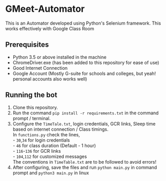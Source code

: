 # GMeet-Automator
This is an Automator developed using Python's Selenium framework. This works effectively with Google Class Room

## Prerequisites
- Python 3.5 or above installed in the machine
- ChromeDriver.exe (has been added to this repository for ease of use)
- Good Internet Connection
- Google Account (Mostly G-suite for schools and colleges, but yeah! personal accounts also works well)
## Running the bot
1. Clone this repository.
2. Run the command `pip install -r requirements.txt` in the command prompt / terminal.
3. Configure the `TimeTale.txt`, login credentials, GCR links, Sleep time based on internet connection / Class timings.  
    In `functions.py` check the lines,  
        - `30`,`34` for login credentials  
        - `46` for class duration (Default - 1 hour)  
        - `116`-`136` for GCR links  
        - `104`,`112` for customized messages  
      The conventions in `TimeTable.txt` are to be followed to avoid errors!
4. After configuring, save the files and run `python main.py` in command prompt and `python3 main.py` in linux

